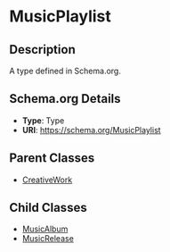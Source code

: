 # MusicPlaylist

## Description
A type defined in Schema.org.

## Schema.org Details
- **Type**: Type
- **URI**: https://schema.org/MusicPlaylist

## Parent Classes
- [CreativeWork](../CreativeWork.md)

## Child Classes
- [MusicAlbum](MusicAlbum/MusicAlbum.md)
- [MusicRelease](MusicRelease/MusicRelease.md)

